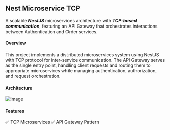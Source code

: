 ## Nest Microservice TCP
A scalable **_NestJS_** microservices architecture with **_TCP-based communication_**, featuring an API Gateway that orchestrates interactions between Authentication and Order services.

#### Overview
This project implements a distributed microservices system using NestJS with TCP protocol for inter-service communication. The API Gateway serves as the single entry point, handling client requests and routing them to appropriate microservices while managing authentication, authorization, and request orchestration.

#### Architecture
![image](https://github.com/user-attachments/assets/a3ce810a-858d-4ca8-af55-3b6fa3c7b44f)

#### Features
✅ TCP Microservices
✅ API Gateway Pattern
